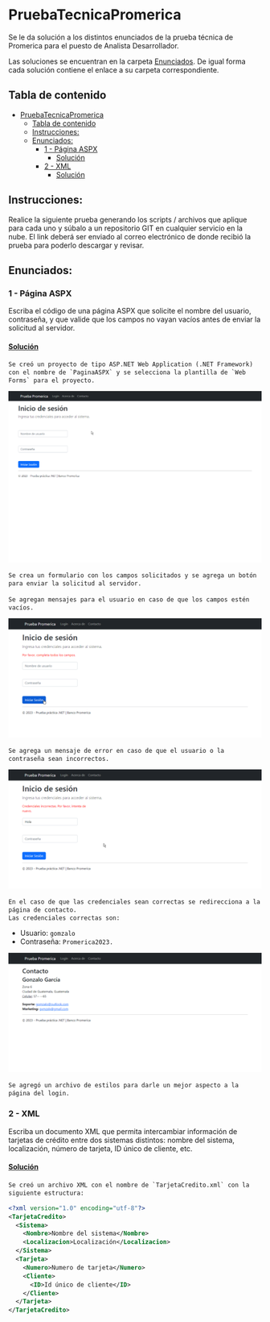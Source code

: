 # PruebaTecnicaPromerica

Se le da solución a los distintos enunciados de la prueba técnica de Promerica para el puesto de Analista Desarrollador.

Las soluciones se encuentran en la carpeta [Enunciados](<Enunciados>). De igual forma cada solución contiene el enlace a su carpeta correspondiente.

## Tabla de contenido
- [PruebaTecnicaPromerica](#pruebatecnicapromerica)
  - [Tabla de contenido](#tabla-de-contenido)
  - [Instrucciones:](#instrucciones)
  - [Enunciados:](#enunciados)
    - [1 - Página ASPX](#1---página-aspx)
      - [Solución](#solución)
    - [2 - XML](#2---xml)
      - [Solución](#solución-1)


## Instrucciones:

Realice la siguiente prueba generando los scripts / archivos que aplique para cada uno y súbalo a un repositorio GIT en cualquier servicio en la nube. El link deberá ser enviado al correo electrónico de donde recibió la prueba para poderlo descargar y revisar.

## Enunciados:
### 1 - Página ASPX
Escriba el código de una página ASPX que solicite el nombre del usuario, contraseña, y que valide que los campos no vayan vacíos antes de enviar la solicitud al servidor.
#### [Solución](<Enunciados/1>)
    Se creó un proyecto de tipo ASP.NET Web Application (.NET Framework) con el nombre de `PaginaASPX` y se selecciona la plantilla de `Web Forms` para el proyecto.

![Página login](Enunciados/1/img/Application.png)

    Se crea un formulario con los campos solicitados y se agrega un botón para enviar la solicitud al servidor.

    Se agregan mensajes para el usuario en caso de que los campos estén vacíos.

![Página login](Enunciados/1/img/CamposVacios.png)

    Se agrega un mensaje de error en caso de que el usuario o la contraseña sean incorrectos.

![Página login](Enunciados/1/img/CredencialesIncorrectas.png)

    En el caso de que las credenciales sean correctas se redirecciona a la página de contacto.
    Las credenciales correctas son:

- Usuario: `gomzalo`
- Contraseña: `Promerica2023.`

![Página login](Enunciados/1/img/Contacto.png)

    Se agregó un archivo de estilos para darle un mejor aspecto a la página del login.

### 2 - XML
Escriba un documento XML que permita intercambiar información de tarjetas de crédito entre dos sistemas distintos: nombre del sistema, localización, número de tarjeta, ID único de cliente, etc.
#### [Solución](<Enunciados/2>)
    Se creó un archivo XML con el nombre de `TarjetaCredito.xml` con la siguiente estructura:

```xml
<?xml version="1.0" encoding="utf-8"?>
<TarjetaCredito>
  <Sistema>
    <Nombre>Nombre del sistema</Nombre>
    <Localizacion>Localización</Localizacion>
  </Sistema>
  <Tarjeta>
    <Numero>Numero de tarjeta</Numero>
    <Cliente>
      <ID>Id único de cliente</ID>
    </Cliente>
  </Tarjeta>
</TarjetaCredito>
```
